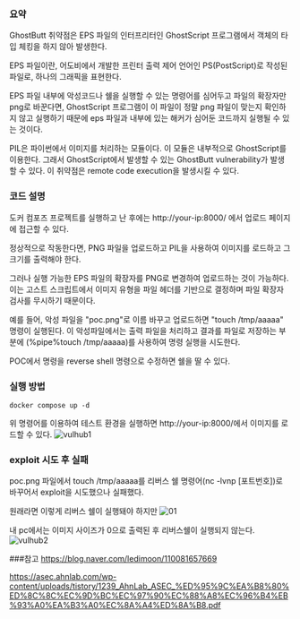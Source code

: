 ### 요약
GhostButt 취약점은 EPS 파일의 인터프리터인 GhostScript 프로그램에서 객체의 타입 체킹을 하지 않아 발생한다. 

EPS 파일이란, 어도비에서 개발한 프린터 출력 제어 언어인 PS(PostScript)로 작성된 파일로, 하나의 그래픽을 표현한다. 

EPS 파일 내부에 악성코드나 쉘을 실행할 수 있는 명령어를 심어두고 파일의 확장자만 png로 바꾼다면, GhostScript 프로그램이 이 파일이 정말 png 파일이 맞는지 확인하지 않고 실행하기 때문에 eps 파일과 내부에 있는 해커가 심어둔 코드까지 실행될 수 있는 것이다.

PIL은 파이썬에서 이미지를 처리하는 모듈이다. 이 모듈은 내부적으로 GhostScript를 이용한다. 그래서 GhostScript에서 발생할 수 있는 GhostButt vulnerability가 발생할 수 있다. 이 취약점은 remote code execution을 발생시킬 수 있다.

### 코드 설명
도커 컴포즈 프로젝트를 실행하고 난 후에는 http://your-ip:8000/ 에서 업로드 페이지에 접근할 수 있다. 

정상적으로 작동한다면, PNG 파일을 업로드하고 PIL을 사용하여 이미지를 로드하고 그 크기를 출력해야 한다. 

그러나 실행 가능한 EPS 파일의 확장자를 PNG로 변경하여 업로드하는 것이 가능하다. 
이는 고스트 스크립트에서 이미지 유형을 파일 헤더를 기반으로 결정하며 파일 확장자 검사를 무시하기 때문이다.

예를 들어, 악성 파일을 "poc.png"로 이름 바꾸고 업로드하면 "touch /tmp/aaaaa" 명령이 실행된다. 이 악성파일에서는 출력 파일을 처리하고 결과를 파일로 저장하는 부분에 (%pipe%touch /tmp/aaaaa)를 사용하여 명령 실행을 시도한다. 

POC에서 명령을 reverse shell 명령으로 수정하면 쉘을 딸 수 있다. 

### 실행 방법
```
docker compose up -d
```
위 명령어를 이용하여 테스트 환경을 실행하면 http://your-ip:8000/에서 이미지를 로드할 수 있다.
![vulhub1](https://github.com/vulhub/vulhub/assets/142128469/0708f3a3-f00b-4f01-b61c-326288fddecd)

### exploit 시도 후 실패
poc.png 파일에서 touch /tmp/aaaaa를 리버스 쉘 명령어(nc -lvnp [포트번호])로 바꾸어서 exploit을 시도했으나 실패했다.

원래라면 이렇게 리버스 쉘이 실행돼야 하지만
![01](https://github.com/vulhub/vulhub/assets/142128469/78045659-16e4-4b65-b3b9-4da4e4a6ecbd)

내 pc에서는 이미지 사이즈가 0으로 출력된 후 리버스쉘이 실행되지 않는다.
![vulhub2](https://github.com/vulhub/vulhub/assets/142128469/5931abfc-be7b-4d6c-98d8-a6e6b76b0e63)

###참고
https://blog.naver.com/ledimoon/110081657669

https://asec.ahnlab.com/wp-content/uploads/tistory/1239_AhnLab_ASEC_%ED%95%9C%EA%B8%80%ED%8C%8C%EC%9D%BC%EC%97%90%EC%88%A8%EC%96%B4%EB%93%A0%EA%B3%A0%EC%8A%A4%ED%8A%B8.pdf


